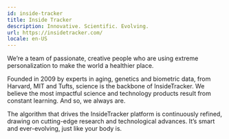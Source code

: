 ```yaml
---
id: inside-tracker
title: Inside Tracker
description: Innovative. Scientific. Evolving.
url: https://insidetracker.com/
locale: en-US
---
```


We’re a team of passionate, creative people who are using extreme personalization to make the world a healthier place.

Founded in 2009 by experts in aging, genetics and biometric data, from Harvard, MIT and Tufts, science is the backbone of InsideTracker. We believe the most impactful science and technology products result from constant learning. And so, we always are.

The algorithm that drives the InsideTracker platform is continuously refined, drawing on cutting-edge research and technological advances. It’s smart and ever-evolving, just like your body is.

